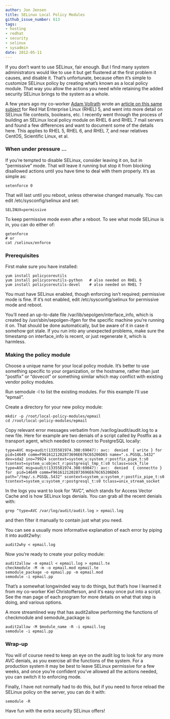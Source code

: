 ```yaml
---
author: Jon Jensen
title: SELinux Local Policy Modules
github_issue_number: 613
tags:
- hosting
- redhat
- security
- selinux
- sysadmin
date: 2012-05-11
---
```


If you don’t want to use SELinux, fair enough. But I find many system administrators would like to use it but get flustered at the first problem it causes, and disable it. That’s unfortunate, because often it’s simple to customize SELinux policy by creating what’s known as a local policy module. That way you allow the actions you need while retaining the added security SELinux brings to the system as a whole.

A few years ago my co-worker [Adam Vollrath](/blog/authors/adam-vollrath) wrote an [article on this same subject](/blog/2010/10/selinux-httpd-modwsgi-26-rhel-centos-5) for Red Hat Enterprise Linux (RHEL) 5, and went into more detail on SELinux file contexts, booleans, etc. I recently went through the process of building an SELinux local policy module on RHEL 6 and RHEL 7 mail servers and found a few differences and want to document some of the details here. This applies to RHEL 5, RHEL 6, and RHEL 7, and near relatives CentOS, Scientific Linux, et al.

### When under pressure …

If you’re tempted to disable SELinux, consider leaving it on, but in “permissive” mode. That will leave it running but stop it from blocking disallowed actions until you have time to deal with them properly. It’s as simple as:

```plain
setenforce 0
```

That will last until you reboot, unless otherwise changed manually. You can edit /etc/sysconfig/selinux and set:

```plain
SELINUX=permissive
```

To keep permissive mode even after a reboot. To see what mode SELinux is in, you can do either of:

```plain
getenforce
# or
cat /selinux/enforce
```

### Prerequisites

First make sure you have installed:

```plain
yum install policycoreutils
yum install policycoreutils-python   # also needed on RHEL 6
yum install policycoreutils-devel    # also needed on RHEL 7
```

You must have SELinux enabled, though enforcing isn’t required; permissive mode is fine. If it’s not enabled, edit /etc/sysconfig/selinux for permissive mode and reboot.

You’ll need an up-to-date file /var/lib/sepolgen/interface_info, which is created by /usr/sbin/sepolgen-ifgen for the specific machine you’re running it on. That should be done automatically, but be aware of it in case it somehow got stale. If you run into any unexpected problems, make sure the timestamp on interface_info is recent, or just regenerate it, which is harmless.

### Making the policy module

Choose a unique name for your local policy module. It’s better to use something specific to your organization, or the hostname, rather than just “postfix” or “dovecot” or something similar which may conflict with existing vendor policy modules.

Run semodule -l to list the existing modules. For this example I’ll use “epmail”.

Create a directory for your new policy module:

```plain
mkdir -p /root/local-policy-modules/epmail
cd /root/local-policy-modules/epmail
```

Copy relevant error messages verbatim from /var/log/audit/audit.log to a new file. Here for example are two denials of a script called by Postfix as a transport agent, which needed to connect to PostgreSQL locally:

```plain
type=AVC msg=audit(1335581974.308:69047): avc:  denied  { write } for  pid=14649 comm=F9616121202873696E676C65206D65 name=".s.PGSQL.5432" dev=sda2 ino=79924 scontext=system_u:system_r:postfix_pipe_t:s0 tcontext=system_u:object_r:postgresql_tmp_t:s0 tclass=sock_file
type=AVC msg=audit(1335581974.308:69047): avc:  denied  { connectto } for  pid=14649 comm=F9616121202873696E676C65206D65 path="/tmp/.s.PGSQL.5432" scontext=system_u:system_r:postfix_pipe_t:s0 tcontext=system_u:system_r:postgresql_t:s0 tclass=unix_stream_socket
```

In the logs you want to look for “AVC”, which stands for Access Vector Cache and is how SELinux logs denials. You can grab all the recent denials with:

```plain
grep ^type=AVC /var/log/audit/audit.log > epmail.log
```

and then filter it manually to contain just what you need.

You can see a usually more informative explanation of each error by piping it into audit2why:

```plain
audit2why < epmail.log
```

Now you’re ready to create your policy module:

```plain
audit2allow -m epmail < epmail.log > epmail.te
checkmodule -M -m -o epmail.mod epmail.te
semodule_package -o epmail.pp -m epmail.mod
semodule -i epmail.pp
```

That’s a somewhat longwinded way to do things, but that’s how I learned it from my co-worker Kiel Christofferson, and it’s easy once put into a script. See the man page of each program for more details on what that step is doing, and various options.

A more streamlined way that has audit2allow performing the functions of checkmodule and semodule_package is:

```plain
audit2allow -M $module_name -R -i epmail.log
semodule -i epmail.pp
```

### Wrap-up

You will of course need to keep an eye on the audit log to look for any more AVC denials, as you exercise all the functions of the system. For a production system it may be best to leave SELinux permissive for a few weeks, and once you’re confident you’ve allowed all the actions needed, you can switch it to enforcing mode.

Finally, I have not normally had to do this, but if you need to force reload the SELinux policy on the server, you can do it with:

```plain
semodule -R
```

Have fun with the extra security SELinux offers!
